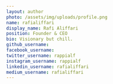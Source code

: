 ```yaml
---
layout: author
photo: /assets/img/uploads/profile.png
name: rafialiffari
display_name: Rafi Aliffari
position: Founder & CEO
bio: Visionary but chill.
github_username: 
facebook_username: 
twitter_username: rappialf
instagram_username: rappialf
linkedin_username: rafialiffari
medium_username: rafialiffari
---
```


